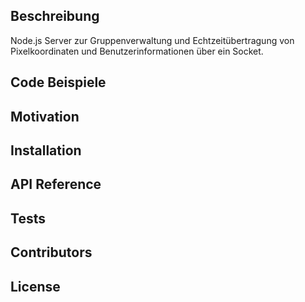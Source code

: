 ## Beschreibung

Node.js Server zur Gruppenverwaltung und Echtzeitübertragung von Pixelkoordinaten und Benutzerinformationen über ein Socket.

## Code Beispiele



## Motivation



## Installation



## API Reference



## Tests



## Contributors



## License

